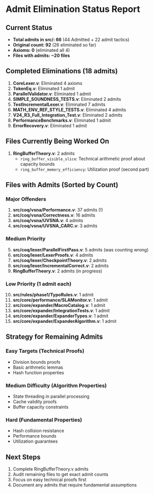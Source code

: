# Admit Elimination Status Report

## Current Status
- **Total admits in src/: 66** (44 Admitted + 22 admit tactics)
- **Original count: 92** (26 eliminated so far)
- **Axioms: 0** (eliminated all 4)
- **Files with admits: ~20 files**

## Completed Eliminations (18 admits)
1. **CoreLexer.v**: Eliminated 4 axioms
2. **TokenEq.v**: Eliminated 1 admit
3. **ParallelValidator.v**: Eliminated 1 admit
4. **SIMPLE_SOUNDNESS_TESTS.v**: Eliminated 2 admits
5. **TestIncrementalLexer.v**: Eliminated 7 admits
6. **MATH_ENV_REF_STYLE_TESTS.v**: Eliminated 4 admits
7. **V24_R3_Full_Integration_Test.v**: Eliminated 2 admits
8. **PerformanceBenchmarks.v**: Eliminated 1 admit
9. **ErrorRecovery.v**: Eliminated 1 admit

## Files Currently Being Worked On
1. **RingBufferTheory.v**: 2 admits
   - `ring_buffer_visible_slice`: Technical arithmetic proof about capacity bounds
   - `ring_buffer_memory_efficiency`: Utilization proof (second part)

## Files with Admits (Sorted by Count)

### Major Offenders
1. **src/coq/vsna/Performance.v**: 37 admits (!)
2. **src/coq/vsna/Correctness.v**: 16 admits
3. **src/coq/vsna/UVSNA.v**: 4 admits
4. **src/coq/vsna/UVSNA_CARC.v**: 3 admits

### Medium Priority
5. **src/coq/lexer/ParallelFirstPass.v**: 5 admits (was counting wrong)
6. **src/coq/lexer/LexerProofs.v**: 4 admits
7. **src/coq/lexer/CheckpointTheory.v**: 2 admits
8. **src/coq/lexer/IncrementalCorrect.v**: 2 admits
9. **RingBufferTheory.v**: 2 admits (in progress)

### Low Priority (1 admit each)
10. **src/rules/phase1/TypoRules.v**: 1 admit
11. **src/core/performance/SLAMonitor.v**: 1 admit
12. **src/core/expander/MacroCatalog.v**: 1 admit
13. **src/core/expander/IntegrationTests.v**: 1 admit
14. **src/core/expander/ExpanderTypes.v**: 1 admit
15. **src/core/expander/ExpanderAlgorithm.v**: 1 admit

## Strategy for Remaining Admits

### Easy Targets (Technical Proofs)
- Division bounds proofs
- Basic arithmetic lemmas
- Hash function properties

### Medium Difficulty (Algorithm Properties)
- State threading in parallel processing
- Cache validity proofs
- Buffer capacity constraints

### Hard (Fundamental Properties)
- Hash collision resistance
- Performance bounds
- Utilization guarantees

## Next Steps
1. Complete RingBufferTheory.v admits
2. Audit remaining files to get exact admit counts
3. Focus on easy technical proofs first
4. Document any admits that require fundamental assumptions